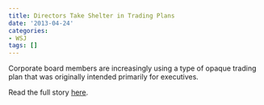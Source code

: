 ```yaml
---
title: Directors Take Shelter in Trading Plans
date: '2013-04-24'
categories:
- WSJ
tags: []
---
```

Corporate board members are increasingly using a type of opaque trading plan that was originally intended primarily for executives.

Read the full story [here](http://wsj.com/article/SB10001424127887323696404578300073046959086.html).